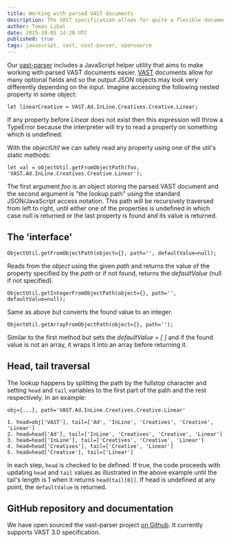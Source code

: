 ```yaml
---
title: Working with parsed VAST documents
description: The VAST specification allows for quite a flexible document structure and so the objects representing the file may take various form. 
author: Tomas Libal
date: 2015-10-05 14:20 UTC
published: true
tags: javascript, vast, vast-parser, opensource
---
```

Our [vast-parser](http://tech.unruly.co/vast-parser) includes a JavaScript helper utility that aims to make working with parsed VAST documents easier. [VAST](http://www.iab.net/vast) documents allow for many optional fields and so the output JSON objects may look very differently depending on the input. Imagine accessing the following nested property in some object:


    let linearCreative = VAST.Ad.InLine.Creatives.Creative.Linear;

If any property before *Linear* does not exist then this expression will throw a TypeError because the interpreter will try to read a property on something which is undefined.

With the *objectUtil* we can safely read any property using one of the util's static methods:


    let val = objectUtil.getFromObjectPath(foo, 'VAST.Ad.InLine.Creatives.Creative.Linear');

The first argument *foo* is an object storing the parsed VAST document and the second argument is "the lookup path" using the standard JSON/JavaScript access notation. This path will be recursively traversed from left to right, until either one of the properties is undefined in which case null is returned or the last property is found and its value is returned.

## The 'interface'

    ObjectUtil.getFromObjectPath(object={}, path='', defaultValue=null);

Reads from the *object* using the given *path* and returns the value of the property specified by the *path* or if not found, returns the *defaultValue* (null if not specified).

    ObjectUtil.getIntegerFromObjectPath(object={}, path='', defaultValue=null);

Same as above but converts the found value to an integer.

    ObjectUtil.getArrayFromObjectPath(object={}, path='');

Similar to the first method but sets the *defaultValue = [ ]* and if the found value is not an array, it wraps it into an array before returning it.

## Head, tail traversal

The lookup happens by splitting the path by the fullstop character and setting `head` and `tail` variables to the first part of the path and the rest respectively.
In an example:

    obj={...}, path='VAST.Ad.InLine.Creatives.Creative.Linear'
     
    1. head=obj['VAST'], tail=['Ad', 'InLine', 'Creatives', 'Creative', 'Linear']
    2. head=head['Ad'], tail=['InLine', 'Creatives', 'Creative', 'Linear']
    3. head=head['InLine'], tail=['Creatives', 'Creative', 'Linear']
    4. head=head['Creatives'], tail=['Creative', 'Linear']
    5. head=head['Creative'], tail=['Linear']


In each step, `head` is checked to be defined. If true, the code proceeds with updating `head` and `tail` values as illustrated in the above example until the tail's length is 1 when it returns `head[tail[0]]`. If head is undefined at any point, the `defaultValue` is returned.

## GitHub repository and documentation

We have open sourced the vast-parser project [on Github](https://github.com/unruly/vast-parser). It currently supports VAST 3.0 specification.

